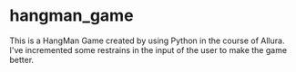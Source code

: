 # hangman_game
This is a HangMan Game created by using Python in the course of Allura. I've incremented some restrains in the input of the user to make the game better.
